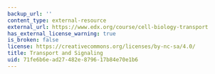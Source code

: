 ```yaml
---
backup_url: ''
content_type: external-resource
external_url: https://www.edx.org/course/cell-biology-transport
has_external_license_warning: true
is_broken: false
license: https://creativecommons.org/licenses/by-nc-sa/4.0/
title: Transport and Signaling
uid: 71fe6b6e-ad27-482e-8796-17b84e70e1b6
---
```

